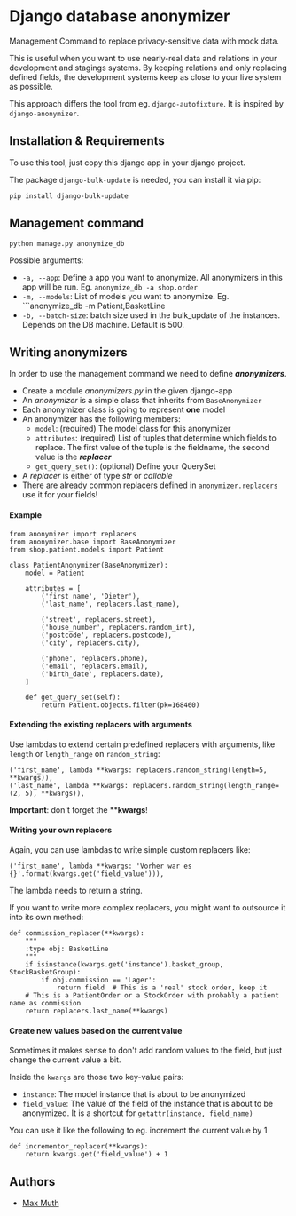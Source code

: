 # Django database anonymizer

Management Command to replace privacy-sensitive data with mock data.

This is useful when you want to use nearly-real data and relations in your development and stagings systems. By keeping relations and only replacing defined fields, the development systems keep as close to your live system as possible. 

This approach differs the tool from eg. `django-autofixture`. It is inspired by `django-anonymizer`. 

## Installation & Requirements
To use this tool, just copy this django app in your django project.

The package  ```django-bulk-update``` is needed, you can install it via pip:
```
pip install django-bulk-update
```

## Management command
```
python manage.py anonymize_db
```
Possible arguments:

* ```-a, --app```: Define a app you want to anonymize. All anonymizers in this app will be run. Eg. ```anonymize_db -a shop.order```
* ```-m, --models```: List of models you want to anonymize. Eg. ```anonymize_db -m Patient,BasketLine
* ```-b, --batch-size```: batch size used in the bulk_update of the instances. Depends on the DB machine. Default is 500.


## Writing anonymizers
In order to use the management command we need to define _**anonymizers**_.

* Create a module _anonymizers.py_ in the given django-app
* An _anonymizer_ is a simple class that inherits from ```BaseAnonymizer```
* Each anonymizer class is going to represent **one** model
* An anonymizer has the following members:
    * ```model```: (required) The model class for this anonymizer
    * ```attributes```: (required) List of tuples that determine which fields to replace. The first value of the tuple is the fieldname, the second value is the _**replacer**_
    * ```get_query_set()```: (optional) Define your QuerySet
* A _replacer_ is either of type _str_ or _callable_
* There are already common replacers defined in ```anonymizer.replacers``` use it for your fields!

#### Example
```
from anonymizer import replacers
from anonymizer.base import BaseAnonymizer
from shop.patient.models import Patient

class PatientAnonymizer(BaseAnonymizer):
    model = Patient

    attributes = [
        ('first_name', 'Dieter'),
        ('last_name', replacers.last_name),

        ('street', replacers.street),
        ('house_number', replacers.random_int),
        ('postcode', replacers.postcode),
        ('city', replacers.city),

        ('phone', replacers.phone),
        ('email', replacers.email),
        ('birth_date', replacers.date),
    ]

    def get_query_set(self):
        return Patient.objects.filter(pk=168460)
```

#### Extending the existing replacers with arguments
Use lambdas to extend certain predefined replacers with arguments, like `length` or `length_range` on `random_string`:
```
('first_name', lambda **kwargs: replacers.random_string(length=5, **kwargs)),
('last_name', lambda **kwargs: replacers.random_string(length_range=(2, 5), **kwargs)),
```
**Important**: don't forget the ****kwargs**!

#### Writing your own replacers
Again, you can use lambdas to write simple custom replacers like:
```
('first_name', lambda **kwargs: 'Vorher war es {}'.format(kwargs.get('field_value'))),
```
The lambda needs to return a string.

If you want to write more complex replacers, you might want to outsource it into its own method:
```
def commission_replacer(**kwargs):
    """
    :type obj: BasketLine
    """
    if isinstance(kwargs.get('instance').basket_group, StockBasketGroup):
        if obj.commission == 'Lager':
            return field  # This is a 'real' stock order, keep it
    # This is a PatientOrder or a StockOrder with probably a patient name as commission
    return replacers.last_name(**kwargs)
```

#### Create new values based on the current value
Sometimes it makes sense to don't add random values to the field, but just change the current value a bit.

Inside the `kwargs` are those two key-value pairs:

* `instance`: The model instance that is about to be anonymized
* `field_value`: The value of the field of the instance that is about to be anonymized. It is a shortcut for `getattr(instance, field_name)`

You can use it like the following to eg. increment the current value by 1
```
def incrementor_replacer(**kwargs):
    return kwargs.get('field_value') + 1
```

## Authors
* [Max Muth](https://github.com/mammuth)